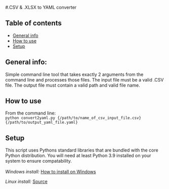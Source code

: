 #.CSV & .XLSX to YAML converter

## Table of contents
* [General info](#general-info)
* [How to use](#how-to-use)
* [Setup](#setup)

## General info:
Simple command line tool that takes exactly 2 arguments from the command line and processes those files. The input file must be a valid .CSV file. The output file must contain a valid path and valid file name. 

## How to use
From the command line: <br>
```python convert2yaml.py {/path/to/name_of_csv_input_file.csv} {/path/to/output_yaml_file.yaml}```

## Setup
This script uses Pythons standard libraries that are bundled with the core Python distribution. You will need at least Python 3.9 installed on your system to ensure compatability. 
<br><br>
<i>Windows install:</i>
<a href="https://www.tutorialspoint.com/how-to-install-python-in-windows">How to install on Windows</a>

<i>Linux install:</i>
<a href="https://www.python.org/downloads/release/python-3910/">Source</a>


